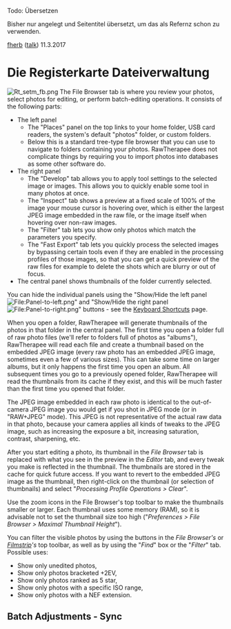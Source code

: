 Todo: Übersetzen

Bisher nur angelegt und Seitentitel übersetzt, um das als Refernz schon
zu verwenden.

[fherb](User:Fherb "wikilink") ([talk](User_talk:Fherb "wikilink"))
11.3.2017

# Die Registerkarte Dateiverwaltung

![](Rt_setm_fb.png "Rt_setm_fb.png") The File Browser tab is where you
review your photos, select photos for editing, or perform batch-editing
operations. It consists of the following parts:

- The left panel
  - The "Places" panel on the top links to your home folder, USB card
    readers, the system's default "photos" folder, or custom folders.
  - Below this is a standard tree-type file browser that you can use to
    navigate to folders containing your photos. RawTherapee does not
    complicate things by requiring you to import photos into databases
    as some other software do.
- The right panel
  - The "Develop" tab allows you to apply tool settings to the selected
    image or images. This allows you to quickly enable some tool in many
    photos at once.
  - The "Inspect" tab shows a preview at a fixed scale of 100% of the
    image your mouse cursor is hovering over, which is either the
    largest JPEG image embedded in the raw file, or the image itself
    when hovering over non-raw images.
  - The "Filter" tab lets you show only photos which match the
    parameters you specify.
  - The "Fast Export" tab lets you quickly process the selected images
    by bypassing certain tools even if they are enabled in the
    processing profiles of those images, so that you can get a quick
    preview of the raw files for example to delete the shots which are
    blurry or out of focus.
- The central panel shows thumbnails of the folder currently selected.

You can hide the individual panels using the "Show/Hide the left panel
![<File:Panel-to-left.png>](Panel-to-left.png "File:Panel-to-left.png")"
and "Show/Hide the right panel
![<File:Panel-to-right.png>](Panel-to-right.png "File:Panel-to-right.png")"
buttons - see the [Keyboard Shortcuts](Keyboard_Shortcuts "wikilink")
page.

When you open a folder, RawTherapee will generate thumbnails of the
photos in that folder in the central panel. The first time you open a
folder full of raw photo files (we'll refer to folders full of photos as
"albums"), RawTherapee will read each file and create a thumbnail based
on the embedded JPEG image (every raw photo has an embedded JPEG image,
sometimes even a few of various sizes). This can take some time on
larger albums, but it only happens the first time you open an album. All
subsequent times you go to a previously opened folder, RawTherapee will
read the thumbnails from its cache if they exist, and this will be much
faster than the first time you opened that folder.

The JPEG image embedded in each raw photo is identical to the
out-of-camera JPEG image you would get if you shot in JPEG mode (or in
"RAW+JPEG" mode). This JPEG is not representative of the actual raw data
in that photo, because your camera applies all kinds of tweaks to the
JPEG image, such as increasing the exposure a bit, increasing
saturation, contrast, sharpening, etc.

After you start editing a photo, its thumbnail in the *File Browser* tab
is replaced with what you see in the preview in the *Editor* tab, and
every tweak you make is reflected in the thumbnail. The thumbnails are
stored in the cache for quick future access. If you want to revert to
the embedded JPEG image as the thumbnail, then right-click on the
thumbnail (or selection of thumbnails) and select "*Processing Profile
Operations \> Clear*".

Use the zoom icons in the File Browser's top toolbar to make the
thumbnails smaller or larger. Each thumbnail uses some memory (RAM), so
it is advisable not to set the thumbnail size too high ("*Preferences \>
File Browser \> Maximal Thumbnail Height*").

You can filter the visible photos by using the buttons in the *File
Browser's* or
*[Filmstrip](The_Image_Editor_Tab#The_Filmstrip "wikilink")'s* top
toolbar, as well as by using the "*Find*" box or the "*Filter*" tab.
Possible uses:

- Show only unedited photos,
- Show only photos bracketed +2EV,
- Show only photos ranked as 5 star,
- Show only photos with a specific ISO range,
- Show only photos with a NEF extension.

## Batch Adjustments - Sync